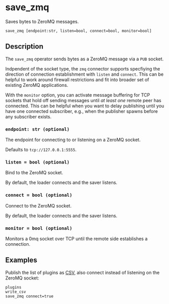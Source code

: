 # save_zmq

Saves bytes to ZeroMQ messages.

```tql
save_zmq [endpoint:str, listen=bool, connect=bool, monitor=bool]
```

## Description

The `save_zmq` operator sends bytes as a ZeroMQ message via a `PUB` socket.

Indpendent of the socket type, the `zmq` connector supports specfiying the
direction of connection establishment with `listen` and `connect`. This can be
helpful to work around firewall restrictions and fit into broader set of
existing ZeroMQ applications.

With the `monitor` option, you can activate message buffering for TCP
sockets that hold off sending messages until *at least one* remote peer has
connected. This can be helpful when you want to delay publishing until you have
one connected subscriber, e.g., when the publisher spawns before any subscriber
exists.

### `endpoint: str (optional)`

The endpoint for connecting to or listening on a ZeroMQ socket.

Defaults to `tcp://127.0.0.1:5555`.

### `listen = bool (optional)`

Bind to the ZeroMQ socket.

By default, the loader connects and the saver listens.

### `connect = bool (optional)`

Connect to the ZeroMQ socket.

By default, the loader connects and the saver listens.

### `monitor = bool (optional)`

Monitors a 0mq socket over TCP until the remote side establishes a connection.

## Examples

Publish the list of plugins as [CSV](write_csv.md), also connect
instead of listening on the ZeroMQ socket:

```tql
plugins
write_csv
save_zmq connect=true
```

